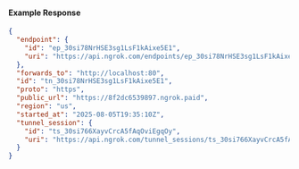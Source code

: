 <!-- Code generated for API Clients. DO NOT EDIT. -->

#### Example Response

```json
{
  "endpoint": {
    "id": "ep_30si78NrHSE3sg1LsF1kAixe5E1",
    "uri": "https://api.ngrok.com/endpoints/ep_30si78NrHSE3sg1LsF1kAixe5E1"
  },
  "forwards_to": "http://localhost:80",
  "id": "tn_30si78NrHSE3sg1LsF1kAixe5E1",
  "proto": "https",
  "public_url": "https://8f2dc6539897.ngrok.paid",
  "region": "us",
  "started_at": "2025-08-05T19:35:10Z",
  "tunnel_session": {
    "id": "ts_30si766XayvCrcA5fAqOviEgqOy",
    "uri": "https://api.ngrok.com/tunnel_sessions/ts_30si766XayvCrcA5fAqOviEgqOy"
  }
}
```
